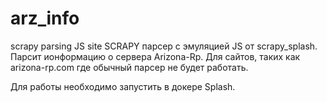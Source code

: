 # arz_info
scrapy parsing JS site
SCRAPY парсер с эмуляцией JS от scrapy_splash. 
Парсит ионформацию о сервера Arizona-Rp. 
Для сайтов, таких как arizona-rp.com где обычный парсер не будет работать. 

Для работы необходимо запустить в докере Splash. 
